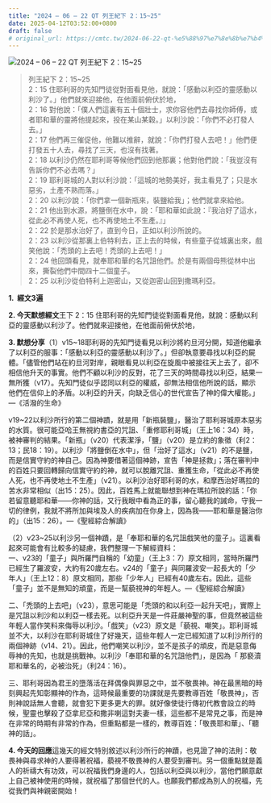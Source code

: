 ```yaml
---
title: "2024 – 06 – 22 QT 列王紀下 2：15~25"
date: 2025-04-12T03:52:00+0800
draft: false
# original_url: https://cmtc.tw/2024-06-22-qt-%e5%88%97%e7%8e%8b%e7%b4%80%e4%b8%8b-2%ef%bc%9a1525
---
```


![2024 – 06 – 22 QT 列王紀下 2：15~25](/images/qt.jpg  "2024 – 06 – 22 QT 列王紀下 2：15~25")

> 列王紀下 2：15~25  
> 2：15 住耶利哥的先知門徒從對面看見他，就說：「感動以利亞的靈感動以利沙了。」他們就來迎接他，在他面前俯伏於地，  
> 2：16 對他說：「僕人們這裏有五十個壯士，求你容他們去尋找你師傅，或者耶和華的靈將他提起來，投在某山某穀。」以利沙說：「你們不必打發人去。」  
> 2：17 他們再三催促他，他難以推辭，就說：「你們打發人去吧！」他們便打發五十人去，尋找了三天，也沒有找著。  
> 2：18 以利沙仍然在耶利哥等候他們回到他那裏；他對他們說：「我豈沒有告訴你們不必去嗎？」  
> 2：19 耶利哥城的人對以利沙說：「這城的地勢美好，我主看見了；只是水惡劣，土產不熟而落。」  
> 2：20 以利沙說：「你們拿一個新瓶來，裝鹽給我」；他們就拿來給他。  
> 2：21 他出到水源，將鹽倒在水中，說：「耶和華如此說：『我治好了這水，從此必不再使人死，也不再使地土不生產。』」  
> 2：22 於是那水治好了，直到今日，正如以利沙所說的。  
> 2：23 以利沙從那裏上伯特利去，正上去的時候，有些童子從城裏出來，戲笑他說：「禿頭的上去吧！禿頭的上去吧！」  
> 2：24 他回頭看見，就奉耶和華的名咒詛他們。於是有兩個母熊從林中出來，撕裂他們中間四十二個童子。  
> 2：25 以利沙從伯特利上迦密山，又從迦密山回到撒瑪利亞。

**1.  經文3遍**

**2. 今天默想經文**王下 2：15 住耶利哥的先知門徒從對面看見他，就說：感動以利亞的靈感動以利沙了。他們就來迎接他，在他面前俯伏於地，

**3. 默想分享**（1）v15~18耶利哥的先知門徒看見以利沙將約旦河分開，知道他繼承了以利亞的服事：「感動以利亞的靈感動以利沙了。」但卻執意要尋找以利亞的屍體。「儘管他們站在約旦河對岸，親眼看見以利亞在旋風中被接往天上去了，卻不相信他升天的事實。他們不顧以利沙的反對，花了三天的時間尋找以利亞，結果一無所獲（v17）。先知門徒似乎認同以利亞的權威，卻無法相信他所說的話，顯示他們在信仰上的矛盾。以利亞的升天，向缺乏信心的世代宣告了神的偉大權能。」—《活潑的生命》

v19~22以利沙所行的第二個神蹟，就是用「新瓶裝鹽」，醫治了耶利哥城原本惡劣的水質。很可能亞哈王無視約書亞的咒詛、「重修耶利哥城」（王上16：34）時，被神審判的結果。「新瓶」（v20）代表潔淨，「鹽」（v20）是立約的象徵（利2：13；民18：19）。以利沙「將鹽倒在水中」，但「治好了這水」（v21）的不是鹽，而是信實守約的神自己。因為神要借著這個神跡，宣告「神是拯救」；落在審判中的百姓只要回轉歸向信實守約的神，就可以脫離咒詛、重獲生命，「從此必不再使人死，也不再使地土不生產」（v21）。以利沙治好耶利哥的水，和摩西治好瑪拉的苦水非常相似（出15：25）。因此，百姓馬上就能聯想到神在瑪拉所說的話：「你若留意聽耶和華——你神的話，又行我眼中看為正的事，留心聽我的誡命，守我一切的律例，我就不將所加與埃及人的疾病加在你身上，因為我——耶和華是醫治你的」（出15：26）。—《聖經綜合解讀》

（2）v23~25以利沙另一個神蹟，是「奉耶和華的名咒詛戲笑他的童子」。這裏看起來可能會有比較多的疑慮，我們整理一下解經資料：  
一、v23的「童子」與所羅門自稱的「幼童」（王上3：7）原文相同，當時所羅門已經生了羅波安，大約有20歲左右。v24的「童子」與同羅波安一起長大的「少年人」（王上12：8）原文相同，那些「少年人」已經有40歲左右。因此，這些「童子」並不是無知的頑童，而是一幫藐視神的年輕人。—《聖經綜合解讀》

二、「禿頭的上去吧」（v23），意思可能是「禿頭的和以利亞一起升天吧」，實際上是咒詛以利沙和以利亞一樣去死。以利亞升天是一件莊嚴神聖的事，但竟然被這些年輕人當作笑料來侮辱以利沙。「戲笑」（v23）原文是「藐視、嘲笑」。耶利哥城並不大，以利沙在耶利哥城住了好幾天，這些年輕人一定已經知道了以利沙所行的兩個神跡（v14、21）。因此，他們嘲笑以利沙，並不是孩子的頑皮，而是惡意侮辱神的先知，也就是挑戰神。以利沙「奉耶和華的名咒詛他們」，是因為「 那褻瀆耶和華名的，必被治死」（利24：16）。

三、耶利哥因為君王的墮落活在拜偶像與罪惡之中，並不敬畏神。神在最黑暗的時刻興起先知彰顯神的作為，這時候最重要的功課就是先要教導百姓「敬畏神」，否則神說話無人會聽，就會犯下更多更大的罪。就好像使徒行傳初代教會設立的時候，聖靈也擊殺了亞拿尼亞和撒非喇這對夫妻一樣，這些都不是常見之事，而是神在非常的時期有非常的作為，但重點都是一樣的，教導百姓：「敬畏耶和華」、「聽神的話」。

**4. 今天的回應**這幾天的經文特別敘述以利沙所行的神蹟，也見證了神的法則：敬畏神與尋求神的人要得著祝福，藐視不敬畏神的人要受到審判。另一個重點就是義人的祈禱大有功效，可以祝福我們身邊的人，包括以利亞與以利沙，當他們願意獻上自己被神使用的時候，就祝福了那個世代的人。也願我們都成為別人的祝福，先從我們與神親密開始！